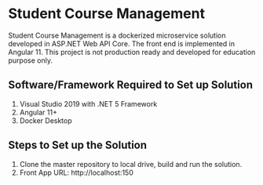 # Student Course Management

Student Course Management is a dockerized microservice solution developed in ASP.NET Web API Core. The front end is implemented in Angular 11. This project is not production ready 
and developed for education purpose only.

## Software/Framework Required to Set up Solution

 1. Visual Studio 2019 with .NET 5 Framework 
 2. Angular 11+
 3. Docker Desktop
 
## Steps to Set up the Solution

1. Clone the master repository to local drive, build and run the solution. 
2. Front App URL: http://localhost:150
